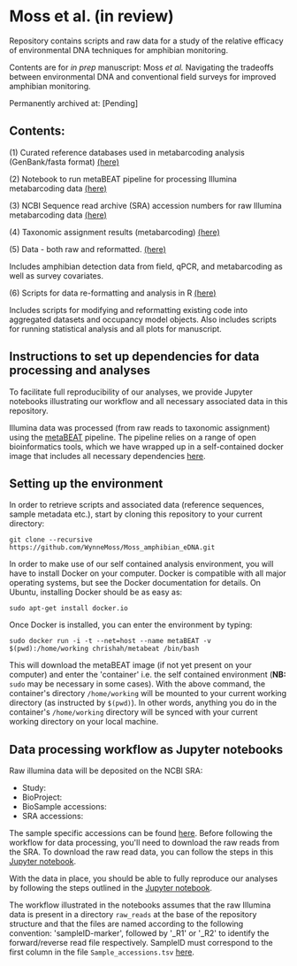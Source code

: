 # Moss et al. (in review)
Repository contains scripts and raw data for a study of the relative efficacy of environmental DNA techniques for amphibian monitoring.

Contents are for *in prep* manuscript: Moss *et al.* Navigating the tradeoffs between environmental DNA and conventional field surveys for improved amphibian monitoring.

Permanently archived at: [Pending]

##  Contents:
(1) Curated reference databases used in metabarcoding analysis (GenBank/fasta format) [(here)](https://github.com/WynneMoss/Moss_amphibian_eDNA/tree/main/01_reference_database)

(2) Notebook to run metaBEAT pipeline for processing Illumina metabarcoding data
[(here)](https://github.com/WynneMoss/Moss_amphibian_eDNA/tree/main/02_metaBEAT)

(3) NCBI Sequence read archive (SRA) accession numbers for raw Illumina metabarcoding data 
[(here)](https://github.com/WynneMoss/Moss_amphibian_eDNA/tree/main/03_raw_reads)

(4) Taxonomic assignment results (metabarcoding)  [(here)](https://github.com/WynneMoss/Moss_amphibian_eDNA/tree/main/04_taxonomic_assignment)

(5) Data - both raw and reformatted. 
[(here)](https://github.com/WynneMoss/Moss_amphibian_eDNA/tree/main/05_data)

Includes amphibian detection data from field, qPCR, and metabarcoding as well as survey covariates.

(6) Scripts for data re-formatting and analysis in R
[(here)](https://github.com/WynneMoss/Moss_amphibian_eDNA/tree/main/06_scripts)

Includes scripts for modifying and reformatting existing code into aggregated datasets and occupancy model objects.
Also includes scripts for running statistical analysis and all plots for manuscript.


## Instructions to set up dependencies for data processing and analyses

To facilitate full reproducibility of our analyses, we provide Jupyter notebooks illustrating our workflow and all necessary associated data in this repository.

Illumina data was processed (from raw reads to taxonomic assignment) using the [metaBEAT](https://github.com/HullUni-bioinformatics/metaBEAT) pipeline. The pipeline relies on a range of open bioinformatics tools, which we have wrapped up in a self-contained docker image that includes all necessary dependencies [here](https://hub.docker.com/r/chrishah/metabeat/).


## Setting up the environment

In order to retrieve scripts and associated data (reference sequences, sample metadata etc.), start by cloning this repository to your current directory:

```
git clone --recursive https://github.com/WynneMoss/Moss_amphibian_eDNA.git
```

In order to make use of our self contained analysis environment, you will have to install Docker on your computer. Docker is compatible with all major operating systems, but see the Docker documentation for details. On Ubuntu, installing Docker should be as easy as:

```
sudo apt-get install docker.io
```

Once Docker is installed, you can enter the environment by typing:

```
sudo docker run -i -t --net=host --name metaBEAT -v $(pwd):/home/working chrishah/metabeat /bin/bash
```

This will download the metaBEAT image (if not yet present on your computer) and enter the 'container' i.e. the self contained environment (**NB:** ```sudo``` may be necessary in some cases). With the above command, the container's directory ```/home/working``` will be mounted to your current working directory (as instructed by ```$(pwd)```). In other words, anything you do in the container's ```/home/working``` directory will be synced with your current working directory on your local machine.


## Data processing workflow as Jupyter notebooks

Raw illumina data will be deposited on the NCBI SRA:
- Study: 
- BioProject: 
- BioSample accessions: 
- SRA accessions: 


The sample specific accessions can be found [here](https://github.com/WynneMoss/Moss_amphibian_eDNA/tree/main/03_raw_reads/Sample_accessions.tsv). Before following the workflow for data processing, you'll need to download the raw reads from the SRA. To download the raw read data, you can follow the steps in this [Jupyter notebook](https://github.com/WynneMoss/Moss_amphibian_eDNA/tree/main/tree/main/03_raw_reads/How_to_download_from_SRA.ipynb).

With the data in place, you should be able to fully reproduce our analyses by following the steps outlined in the [Jupyter notebook](https://github.com/WynneMoss/Moss_amphibian_eDNA/tree/main/tree/main/02_metaBeat/CA_2018_pond_eDNA_metabarcoding_analysis.ipynb).

The workflow illustrated in the notebooks assumes that the raw Illumina data is present in a directory ```raw_reads``` at the base of the repository structure and that the files are named according to the following convention: 'sampleID-marker', followed by '_R1' or '_R2' to identify the forward/reverse read file respectively. SampleID must correspond to the first column in the file ```Sample_accessions.tsv``` [here](https://github.com/WynneMoss/Moss_amphibian_eDNA/tree/main/03_raw_reads/Sample_accessions.tsv).


